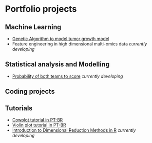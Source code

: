 # Portfolio projects

## Machine Learning
 * [Genetic Algorithm to model tumor growth model](https://github.com/bellabf/hypertumor)
 * Feature engineering in high dimensional multi-omics data *currently developing* 

## Statistical analysis and Modelling
 * [Probability of both teams to score](https://github.com/bellabf/both_to_score) *currently developing*

## Coding projects

## Tutorials

* [Cowplot tutorial in PT-BR](https://www.somaquadrados.com/blog/cowplot/)
* [Violin plot tutorial in PT-BR](https://www.somaquadrados.com/blog/violinplot/) 
* [Introduction to Dimensional Reduction Methods in R](https://github.com/bellabf/dimensional-reduction) *currently developing*
